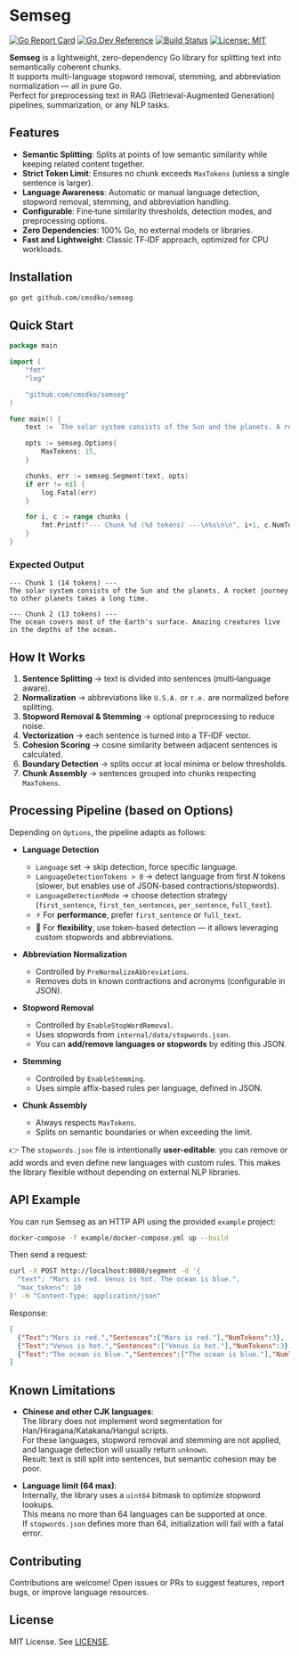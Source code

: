 # Semseg

[![Go Report Card](https://goreportcard.com/badge/github.com/cmsdko/semseg)](https://goreportcard.com/report/github.com/cmsdko/semseg)
[![Go.Dev Reference](https://img.shields.io/badge/go.dev-reference-blue?logo=go&logoColor=white)](https://pkg.go.dev/github.com/cmsdko/semseg)
[![Build Status](https://github.com/cmsdko/semseg/actions/workflows/go.yml/badge.svg)](https://github.com/cmsdko/semseg/actions/workflows/go.yml)
[![License: MIT](https://img.shields.io/badge/License-MIT-yellow.svg)](https://opensource.org/licenses/MIT)

**Semseg** is a lightweight, zero-dependency Go library for splitting text into semantically coherent chunks.  
It supports multi-language stopword removal, stemming, and abbreviation normalization — all in pure Go.  
Perfect for preprocessing text in RAG (Retrieval-Augmented Generation) pipelines, summarization, or any NLP tasks.

## Features

- **Semantic Splitting**: Splits at points of low semantic similarity while keeping related content together.
- **Strict Token Limit**: Ensures no chunk exceeds `MaxTokens` (unless a single sentence is larger).
- **Language Awareness**: Automatic or manual language detection, stopword removal, stemming, and abbreviation handling.
- **Configurable**: Fine‑tune similarity thresholds, detection modes, and preprocessing options.
- **Zero Dependencies**: 100% Go, no external models or libraries.
- **Fast and Lightweight**: Classic TF‑IDF approach, optimized for CPU workloads.

## Installation

```sh
go get github.com/cmsdko/semseg
```

## Quick Start

```go
package main

import (
	"fmt"
	"log"

	"github.com/cmsdko/semseg"
)

func main() {
	text := `The solar system consists of the Sun and the planets. A rocket journey to other planets takes a long time. The ocean covers most of the Earth's surface. Amazing creatures live in the depths of the ocean.`

	opts := semseg.Options{
		MaxTokens: 15,
	}

	chunks, err := semseg.Segment(text, opts)
	if err != nil {
		log.Fatal(err)
	}

	for i, c := range chunks {
		fmt.Printf("--- Chunk %d (%d tokens) ---\n%s\n\n", i+1, c.NumTokens, c.Text)
	}
}
```

### Expected Output

```
--- Chunk 1 (14 tokens) ---
The solar system consists of the Sun and the planets. A rocket journey to other planets takes a long time.

--- Chunk 2 (13 tokens) ---
The ocean covers most of the Earth's surface. Amazing creatures live in the depths of the ocean.
```

## How It Works

1. **Sentence Splitting** → text is divided into sentences (multi‑language aware).
2. **Normalization** → abbreviations like `U.S.A.` or `т.е.` are normalized before splitting.
3. **Stopword Removal & Stemming** → optional preprocessing to reduce noise.
4. **Vectorization** → each sentence is turned into a TF‑IDF vector.
5. **Cohesion Scoring** → cosine similarity between adjacent sentences is calculated.
6. **Boundary Detection** → splits occur at local minima or below thresholds.
7. **Chunk Assembly** → sentences grouped into chunks respecting `MaxTokens`.

## Processing Pipeline (based on Options)

Depending on `Options`, the pipeline adapts as follows:

- **Language Detection**
    - `Language` set → skip detection, force specific language.
    - `LanguageDetectionTokens > 0` → detect language from first *N* tokens (slower, but enables use of JSON-based contractions/stopwords).
    - `LanguageDetectionMode` → choose detection strategy (`first_sentence`, `first_ten_sentences`, `per_sentence`, `full_text`).
    - ⚡ For **performance**, prefer `first_sentence` or `full_text`.
    - 🧩 For **flexibility**, use token-based detection — it allows leveraging custom stopwords and abbreviations.

- **Abbreviation Normalization**
    - Controlled by `PreNormalizeAbbreviations`.
    - Removes dots in known contractions and acronyms (configurable in JSON).

- **Stopword Removal**
    - Controlled by `EnableStopWordRemoval`.
    - Uses stopwords from `internal/data/stopwords.json`.
    - You can **add/remove languages or stopwords** by editing this JSON.

- **Stemming**
    - Controlled by `EnableStemming`.
    - Uses simple affix-based rules per language, defined in JSON.

- **Chunk Assembly**
    - Always respects `MaxTokens`.
    - Splits on semantic boundaries or when exceeding the limit.

👉 The `stopwords.json` file is intentionally **user-editable**: you can remove or add words and even define new languages with custom rules. This makes the library flexible without depending on external NLP libraries.

## API Example

You can run Semseg as an HTTP API using the provided `example` project:

```sh
docker-compose -f example/docker-compose.yml up --build
```

Then send a request:

```sh
curl -X POST http://localhost:8080/segment -d '{
  "text": "Mars is red. Venus is hot. The ocean is blue.",
  "max_tokens": 10
}' -H "Content-Type: application/json"
```

Response:

```json
[
  {"Text":"Mars is red.","Sentences":["Mars is red."],"NumTokens":3},
  {"Text":"Venus is hot.","Sentences":["Venus is hot."],"NumTokens":3},
  {"Text":"The ocean is blue.","Sentences":["The ocean is blue."],"NumTokens":4}
]
```
## Known Limitations

- **Chinese and other CJK languages**:  
  The library does not implement word segmentation for Han/Hiragana/Katakana/Hangul scripts.  
  For these languages, stopword removal and stemming are not applied, and language detection will usually return `unknown`.  
  Result: text is still split into sentences, but semantic cohesion may be poor.

- **Language limit (64 max)**:  
  Internally, the library uses a `uint64` bitmask to optimize stopword lookups.  
  This means no more than 64 languages can be supported at once.  
  If `stopwords.json` defines more than 64, initialization will fail with a fatal error.

## Contributing

Contributions are welcome! Open issues or PRs to suggest features, report bugs, or improve language resources.

## License

MIT License. See [LICENSE](LICENSE).
